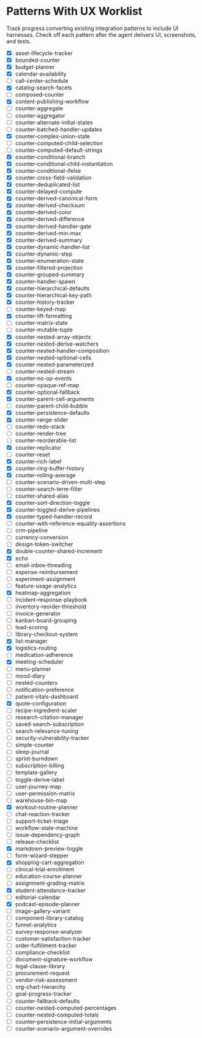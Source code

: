 # Patterns With UX Worklist

Track progress converting existing integration patterns to include UI harnesses.
Check off each pattern after the agent delivers UI, screenshots, and tests.

- [x] asset-lifecycle-tracker
- [x] bounded-counter
- [x] budget-planner
- [x] calendar-availability
- [ ] call-center-schedule
- [x] catalog-search-facets
- [ ] composed-counter
- [x] content-publishing-workflow
- [ ] counter-aggregate
- [ ] counter-aggregator
- [ ] counter-alternate-initial-states
- [ ] counter-batched-handler-updates
- [x] counter-complex-union-state
- [ ] counter-computed-child-selection
- [ ] counter-computed-default-strings
- [x] counter-conditional-branch
- [x] counter-conditional-child-instantiation
- [x] counter-conditional-ifelse
- [x] counter-cross-field-validation
- [x] counter-deduplicated-list
- [x] counter-delayed-compute
- [x] counter-derived-canonical-form
- [x] counter-derived-checksum
- [x] counter-derived-color
- [x] counter-derived-difference
- [x] counter-derived-handler-gate
- [x] counter-derived-min-max
- [x] counter-derived-summary
- [x] counter-dynamic-handler-list
- [x] counter-dynamic-step
- [x] counter-enumeration-state
- [x] counter-filtered-projection
- [x] counter-grouped-summary
- [x] counter-handler-spawn
- [x] counter-hierarchical-defaults
- [x] counter-hierarchical-key-path
- [x] counter-history-tracker
- [ ] counter-keyed-map
- [x] counter-lift-formatting
- [ ] counter-matrix-state
- [ ] counter-mutable-tuple
- [x] counter-nested-array-objects
- [x] counter-nested-derive-watchers
- [x] counter-nested-handler-composition
- [x] counter-nested-optional-cells
- [x] counter-nested-parameterized
- [ ] counter-nested-stream
- [x] counter-no-op-events
- [ ] counter-opaque-ref-map
- [x] counter-optional-fallback
- [x] counter-parent-cell-arguments
- [ ] counter-parent-child-bubble
- [x] counter-persistence-defaults
- [x] counter-range-slider
- [ ] counter-redo-stack
- [ ] counter-render-tree
- [ ] counter-reorderable-list
- [x] counter-replicator
- [ ] counter-reset
- [x] counter-rich-label
- [x] counter-ring-buffer-history
- [x] counter-rolling-average
- [ ] counter-scenario-driven-multi-step
- [ ] counter-search-term-filter
- [ ] counter-shared-alias
- [x] counter-sort-direction-toggle
- [x] counter-toggled-derive-pipelines
- [x] counter-typed-handler-record
- [ ] counter-with-reference-equality-assertions
- [ ] crm-pipeline
- [ ] currency-conversion
- [ ] design-token-switcher
- [x] double-counter-shared-increment
- [x] echo
- [ ] email-inbox-threading
- [ ] expense-reimbursement
- [ ] experiment-assignment
- [ ] feature-usage-analytics
- [x] heatmap-aggregation
- [ ] incident-response-playbook
- [ ] inventory-reorder-threshold
- [ ] invoice-generator
- [ ] kanban-board-grouping
- [ ] lead-scoring
- [ ] library-checkout-system
- [x] list-manager
- [x] logistics-routing
- [ ] medication-adherence
- [x] meeting-scheduler
- [ ] menu-planner
- [ ] mood-diary
- [ ] nested-counters
- [ ] notification-preference
- [ ] patient-vitals-dashboard
- [x] quote-configuration
- [ ] recipe-ingredient-scaler
- [ ] research-citation-manager
- [ ] saved-search-subscription
- [ ] search-relevance-tuning
- [ ] security-vulnerability-tracker
- [ ] simple-counter
- [ ] sleep-journal
- [ ] sprint-burndown
- [ ] subscription-billing
- [ ] template-gallery
- [ ] toggle-derive-label
- [ ] user-journey-map
- [ ] user-permission-matrix
- [ ] warehouse-bin-map
- [x] workout-routine-planner
- [ ] chat-reaction-tracker
- [ ] support-ticket-triage
- [ ] workflow-state-machine
- [ ] issue-dependency-graph
- [ ] release-checklist
- [x] markdown-preview-toggle
- [ ] form-wizard-stepper
- [x] shopping-cart-aggregation
- [ ] clinical-trial-enrollment
- [ ] education-course-planner
- [ ] assignment-grading-matrix
- [x] student-attendance-tracker
- [ ] editorial-calendar
- [x] podcast-episode-planner
- [ ] image-gallery-variant
- [ ] component-library-catalog
- [ ] funnel-analytics
- [ ] survey-response-analyzer
- [ ] customer-satisfaction-tracker
- [ ] order-fulfillment-tracker
- [ ] compliance-checklist
- [ ] document-signature-workflow
- [ ] legal-clause-library
- [ ] procurement-request
- [ ] vendor-risk-assessment
- [ ] org-chart-hierarchy
- [ ] goal-progress-tracker
- [ ] counter-fallback-defaults
- [ ] counter-nested-computed-percentages
- [ ] counter-nested-computed-totals
- [ ] counter-persistence-initial-arguments
- [ ] counter-scenario-argument-overrides
